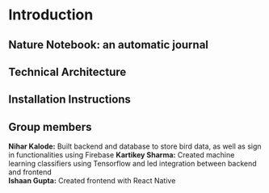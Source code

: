 # Introduction
## Nature Notebook: an automatic journal

## Technical Architecture

## Installation Instructions

## Group members
**Nihar Kalode:** Built backend and database to store bird data, as well as sign in functionalities using Firebase
**Kartikey Sharma:** Created machine learning classifiers using Tensorflow and led integration between backend and frontend  
**Ishaan Gupta:** Created frontend with React Native
